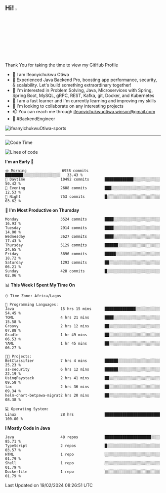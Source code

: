 <!-- BLOG-POST-LIST:START --><!-- BLOG-POST-LIST:END -->

## Hi! <img src="https://media.giphy.com/media/hvRJCLFzcasrR4ia7z/giphy.gif" width="4%"> 

Thank You for taking the time to view my GitHub Profile

- 👋 I am Ifeanyichukwu Otiwa
- 🚀 Experienced Java Backend Pro, boosting app performance, security, & scalability. Let's build something extraordinary together!
- 👀 I'm interested in Problem Solving, Java, Microservices with Spring, Spring Boot, MySQL, gRPC, REST, Kafka, git, Docker, and Kubernetes
- 🌱 I am a fast learner and I'm currently learning and improving my skills
- 💞️ I'm looking to collaborate on any interesting projects
- 📫 You can reach me through ifeanyichukwuotiwa.winson@gmail.com
- 🚀 #BackendEngineer

<p align="left" marginTop="10px"> <img src="https://komarev.com/ghpvc/?username=ifeanyichukwuOtiwa-sports&label=Profile%20views&color=0e75b6&style=for-the-badge" alt="ifeanyichukwuOtiwa-sports" /> </p>

***

<!--START_SECTION:waka-->
![Code Time](http://img.shields.io/badge/Code%20Time-2%2C258%20hrs%2038%20mins-blue)

![Lines of code](https://img.shields.io/badge/From%20Hello%20World%20I%27ve%20Written-5.8%20million%20lines%20of%20code-blue)

**I'm an Early 🐤** 

```text
🌞 Morning                6958 commits        ████████░░░░░░░░░░░░░░░░░   33.43 % 
🌆 Daytime                10492 commits       █████████████░░░░░░░░░░░░   50.42 % 
🌃 Evening                2608 commits        ███░░░░░░░░░░░░░░░░░░░░░░   12.53 % 
🌙 Night                  753 commits         █░░░░░░░░░░░░░░░░░░░░░░░░   03.62 % 
```
📅 **I'm Most Productive on Thursday** 

```text
Monday                   3524 commits        ████░░░░░░░░░░░░░░░░░░░░░   16.93 % 
Tuesday                  2914 commits        ████░░░░░░░░░░░░░░░░░░░░░   14.00 % 
Wednesday                3627 commits        ████░░░░░░░░░░░░░░░░░░░░░   17.43 % 
Thursday                 5129 commits        ██████░░░░░░░░░░░░░░░░░░░   24.65 % 
Friday                   3896 commits        █████░░░░░░░░░░░░░░░░░░░░   18.72 % 
Saturday                 1293 commits        ██░░░░░░░░░░░░░░░░░░░░░░░   06.21 % 
Sunday                   428 commits         █░░░░░░░░░░░░░░░░░░░░░░░░   02.06 % 
```


📊 **This Week I Spent My Time On** 

```text
🕑︎ Time Zone: Africa/Lagos

💬 Programming Languages: 
Java                     15 hrs 15 mins      ██████████████░░░░░░░░░░░   54.45 % 
TOML                     4 hrs 21 mins       ████░░░░░░░░░░░░░░░░░░░░░   15.58 % 
Groovy                   2 hrs 12 mins       ██░░░░░░░░░░░░░░░░░░░░░░░   07.88 % 
Gradle                   1 hr 49 mins        ██░░░░░░░░░░░░░░░░░░░░░░░   06.53 % 
YAML                     1 hr 45 mins        ██░░░░░░░░░░░░░░░░░░░░░░░   06.27 % 

🐱‍💻 Projects: 
BetClassifier            7 hrs 4 mins        ██████░░░░░░░░░░░░░░░░░░░   25.23 % 
ss-security              6 hrs 12 mins       ██████░░░░░░░░░░░░░░░░░░░   22.19 % 
UsingPaystack            2 hrs 41 mins       ██░░░░░░░░░░░░░░░░░░░░░░░   09.58 % 
tax                      2 hrs 36 mins       ██░░░░░░░░░░░░░░░░░░░░░░░   09.34 % 
helm-chart-betpawa-migrat2 hrs 20 mins       ██░░░░░░░░░░░░░░░░░░░░░░░   08.38 % 

💻 Operating System: 
Linux                    28 hrs              █████████████████████████   100.00 % 
```

**I Mostly Code in Java** 

```text
Java                     48 repos            █████████████████████░░░░   85.71 % 
TypeScript               2 repos             █░░░░░░░░░░░░░░░░░░░░░░░░   03.57 % 
HTML                     1 repo              ░░░░░░░░░░░░░░░░░░░░░░░░░   01.79 % 
Shell                    1 repo              ░░░░░░░░░░░░░░░░░░░░░░░░░   01.79 % 
Dockerfile               1 repo              ░░░░░░░░░░░░░░░░░░░░░░░░░   01.79 % 
```




 Last Updated on 19/02/2024 08:26:51 UTC
<!--END_SECTION:waka-->

<!--
<p align="center">
![trophy](https://github-profile-trophy.vercel.app/?username=ifeanyichukwuOtiwa-sports&theme=onedark) (https://github.com/ryo-ma/github-profile-trophy)
</p>
-->

<!---
ifeanyi-otiwa/ifeanyi-otiwa is a ✨ special ✨ repository because its `README.md` (this file) appears on your GitHub profile.
You can click the Preview link to take a look at your changes.
--->

